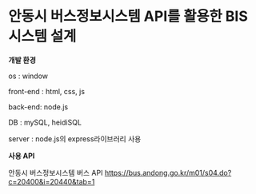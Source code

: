 # 안동시 버스정보시스템 API를 활용한 BIS시스템 설계

**개발 환경**

os : window

front-end : html, css, js

back-end: node.js

DB : mySQL, heidiSQL

server : node.js의 express라이브러리 사용

**사용 API**

안동시 버스정보시스템 버스 API
https://bus.andong.go.kr/m01/s04.do?c=20400&i=20440&tab=1

